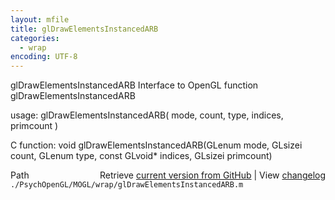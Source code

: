 ```yaml
---
layout: mfile
title: glDrawElementsInstancedARB
categories:
  - wrap
encoding: UTF-8
---
```


glDrawElementsInstancedARB  Interface to OpenGL function glDrawElementsInstancedARB

usage:  glDrawElementsInstancedARB( mode, count, type, indices, primcount )

C function:  void glDrawElementsInstancedARB(GLenum mode, GLsizei count, GLenum type, const GLvoid\* indices, GLsizei primcount)


<div class="code_header" style="text-align:right;">
  <span style="float:left;">Path&nbsp;&nbsp;</span> <span class="counter">Retrieve <a href=
  "https://raw.github.com/Psychtoolbox-3/Psychtoolbox-3/beta/./PsychOpenGL/MOGL/wrap/glDrawElementsInstancedARB.m">current version from GitHub</a> | View <a href=
  "https://github.com/Psychtoolbox-3/Psychtoolbox-3/commits/beta/./PsychOpenGL/MOGL/wrap/glDrawElementsInstancedARB.m">changelog</a></span>
</div>
<div class="code">
  <code>./PsychOpenGL/MOGL/wrap/glDrawElementsInstancedARB.m</code>
</div>
